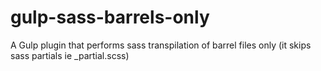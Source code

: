 # gulp-sass-barrels-only
A Gulp plugin that performs sass transpilation of barrel files only (it skips sass partials ie _partial.scss)
